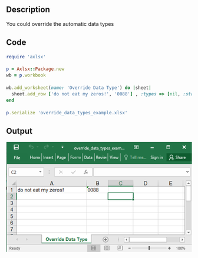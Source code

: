 ## Description

You could override the automatic data types

## Code

```ruby
require 'axlsx'

p = Axlsx::Package.new
wb = p.workbook

wb.add_worksheet(name: 'Override Data Type') do |sheet|
  sheet.add_row ['do not eat my zeros!', '0088'] , :types => [nil, :string]
end

p.serialize 'override_data_types_example.xlsx'
```

## Output

![Output](images/override_data_types_example.png "Output")
